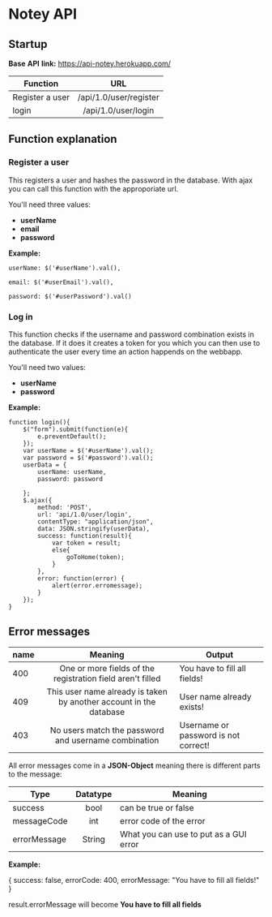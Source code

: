 # Notey API

## Startup

**Base** **API** **link:** https://api-notey.herokuapp.com/

| Function       | URL           |
| ------------- |:-------------:| 
| Register a user     | /api/1.0/user/register |
| login     | /api/1.0/user/login |


## Function explanation

### Register a user 

This registers a user and hashes the password in the database. With ajax you can call this function with the
approporiate url. 

You'll need three values: 
* **userName** 
* **email**
* **password** 

**Example:**
```
userName: $('#userName').val(),

email: $('#userEmail').val(),

password: $('#userPassword').val()

```

### Log in
This function checks if the username and password combination exists in the database. 
If it does it creates a token for you which you can then use to authenticate the user every time an action happends on the webbapp.

You'll need two values: 
* **userName** 
* **password**

**Example:**

```
function login(){
    $("form").submit(function(e){
        e.preventDefault();
    });
    var userName = $('#userName').val();
    var password = $('#password').val();
    userData = {
        userName: userName,
        password: password

    };
    $.ajax({
        method: 'POST',
        url: 'api/1.0/user/login',
        contentType: "application/json",
        data: JSON.stringify(userData),
        success: function(result){
            var token = result;
            else{
                goToHome(token);
            }
        },
        error: function(error) { 
            alert(error.erromessage); 
        }
    });
}

```

## Error messages

| name       | Meaning           | Output           |
| ------------- |:-------------:| ------------- | 
| 400     | One or more fields of the registration field aren't filled | You have to fill all fields! |
| 409     | This user name already is taken by another account in the database | User name already exists! |
| 403     | No users match the password and username combination | Username or password is not correct! |

All error messages come in a **JSON-Object** meaning there is different parts to the message:

| Type       | Datatype           | Meaning           |
| ------------- |:-------------:| ------------- | 
| success     | bool | can be true or false |
| messageCode     | int | error code of the error |
| errorMessage     | String | What you can use to put as a GUI error |

**Example:**

{
    success: false,
    errorCode: 400,
    errorMessage: "You have to fill all fields!"
}

result.errorMessage will become **You have to fill all fields**